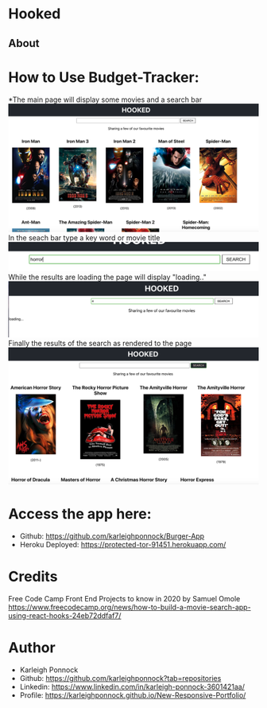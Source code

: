 # Hooked
## About
    

# How to Use Budget-Tracker:
*The main page will display some movies and a search bar <br/>
![Main Display](./hooked/src/assets/main.png)  <br/>
 In the seach bar type a key word or movie title <br/>
 ![New Search for "Horror"](./hooked/src/assets/newsearch.png) <br/>
 While the results are loading the page will display "loading.." <br/>
 ![Loading Bar](./hooked/src/assets/loading.png) <br/>
 Finally the results of the search as rendered to the page <br/>
 ![Horror Movies](./hooked/src/assets/horror.png) <br/>


# Access the app here: 
* Github: https://github.com/karleighponnock/Burger-App
* Heroku Deployed: https://protected-tor-91451.herokuapp.com/

# Credits
Free Code Camp Front End Projects to know in 2020 by Samuel Omole
https://www.freecodecamp.org/news/how-to-build-a-movie-search-app-using-react-hooks-24eb72ddfaf7/


# Author
 * Karleigh Ponnock
* Github: https://github.com/karleighponnock?tab=repositories
* Linkedin: https://www.linkedin.com/in/karleigh-ponnock-3601421aa/
* Profile: https://karleighponnock.github.io/New-Responsive-Portfolio/
